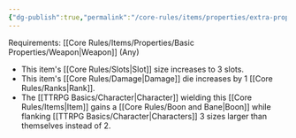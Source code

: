 ```yaml
---
{"dg-publish":true,"permalink":"/core-rules/items/properties/extra-properties/weapon/great/"}
---
```


Requirements: [[Core Rules/Items/Properties/Basic Properties/Weapon\|Weapon]] (Any)

- This item's [[Core Rules/Slots\|Slot]] size increases to 3 slots.
- This item's [[Core Rules/Damage\|Damage]] die increases by 1 [[Core Rules/Ranks\|Rank]].
- The [[TTRPG Basics/Character\|Character]] wielding this [[Core Rules/Items\|Item]] gains a [[Core Rules/Boon and Bane\|Boon]] while flanking [[TTRPG Basics/Character\|Characters]] 3 sizes larger than themselves instead of 2.